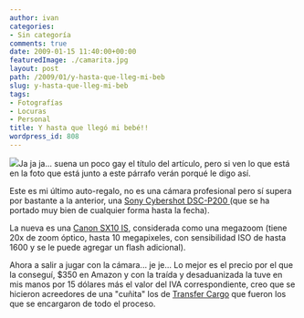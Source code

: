 ```yaml
---
author: ivan
categories:
- Sin categoría
comments: true
date: 2009-01-15 11:40:00+00:00
featuredImage: ./camarita.jpg
layout: post
path: /2009/01/y-hasta-que-lleg-mi-beb
slug: y-hasta-que-lleg-mi-beb
tags:
- Fotografías
- Locuras
- Personal
title: Y hasta que llegó mi bebé!!
wordpress_id: 808
---
```


[![](/photos/camarita.jpg)](https://1.bp.blogspot.com/_T2UWuNJg3dQ/SW7a0W6HmKI/AAAAAAAABSY/bSf0HB5B_Lc/s1600-h/camarita.jpg)Ja ja ja... suena un poco gay el título del artículo, pero si ven lo que está en la foto que está junto a este párrafo verán porqué le digo así.

Este es mi último auto-regalo, no es una cámara profesional pero sí supera por bastante a la anterior, una [Sony Cybershot DSC-P200 ](https://reviews.cnet.com/digital-cameras/sony-cyber-shot-dsc/4505-6501_7-31273583.html?tag=mncol;lst)(que se ha portado muy bien de cualquier forma hasta la fecha).

La nueva es una [Canon SX10 IS](https://reviews.cnet.com/digital-cameras/canon-powershot-sx10-is/4505-6501_7-33280759.html), considerada como una megazoom (tiene 20x de zoom óptico, hasta 10 megapixeles, con sensibilidad ISO de hasta 1600 y se le puede agregar un flash adicional).

Ahora a salir a jugar con la cámara... je je... Lo mejor es el precio por el que la conseguí, \$350 en Amazon y con la traída y desaduanizada la tuve en mis manos por 15 dólares más el valor del IVA correspondiente, creo que se hicieron acreedores de una "cuñita" los de [Transfer Cargo](https://transfercargousa.com/) que fueron los que se encargaron de todo el proceso.

